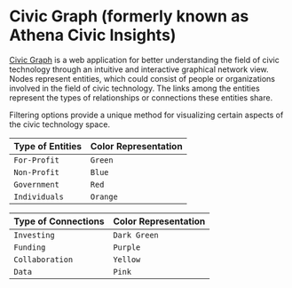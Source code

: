 Civic Graph (formerly known as Athena Civic Insights)
======================

[Civic Graph](http://civicinsight.azurewebsites.net) is a web application for better understanding the field of civic technology through an intuitive and interactive graphical network view. Nodes represent entities, which could consist of people or organizations involved in the field of civic technology. The links among the entities represent the types of relationships or connections these entities share.

Filtering options provide a unique method for visualizing certain aspects of the civic technology space.

|Type of Entities | Color Representation
|----------------|-----------------
|`For-Profit`|`Green`
|`Non-Profit`|`Blue`
|`Government`|`Red`
|`Individuals`|`Orange`

|Type of Connections | Color Representation
|----------------|-----------------
|`Investing`|`Dark Green`
|`Funding`|`Purple`
|`Collaboration`|`Yellow`
|`Data`|`Pink`
